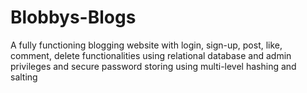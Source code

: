 # Blobbys-Blogs

A fully functioning blogging website with login, sign-up, post, like, comment, delete functionalities using relational database and admin privileges and secure password storing using multi-level hashing and salting
